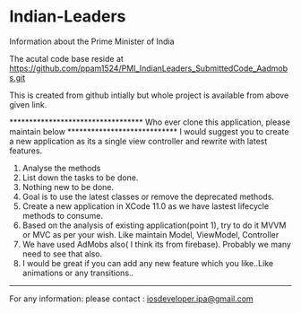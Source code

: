 # Indian-Leaders
Information about the Prime Minister of India


The acutal code base reside at https://github.com/ppam1524/PMI_IndianLeaders_SubmittedCode_Aadmobs.git

This is created from github intially but whole project is available from above given link.


********************************** Who ever clone this application, please maintain below ****************************
I would suggest you to create a new application as its a single view controller and rewrite with latest features.

1. Analyse the methods
2. List down the tasks to be done.
3. Nothing new to be done.
4. Goal is to use the latest classes or remove the deprecated methods.
5. Create a new application in XCode 11.0 as we have lastest lifecycle methods to consume.
6. Based on the analysis of existing application(point 1), try to do it MVVM or MVC as per your wish. Like maintain Model, ViewModel, Controller
7. We have used AdMobs also( I think its from firebase). Probably we many need to see that also.
8. I would be great if you can add any new feature which you like..Like animations or any transitions..

***********************************************************************************************************************


For any information: please contact : iosdeveloper.ipa@gmail.com


